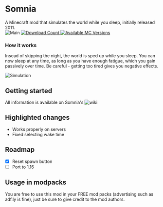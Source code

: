 # Somnia
A Minecraft mod that simulates the world while you sleep, initially released 2011.  
![Main](https://github.com/Su5eD/Somnia/workflows/Main/badge.svg)
<a href="https://www.curseforge.com/minecraft/mc-mods/somnia">
    <img src="http://cf.way2muchnoise.eu/full_400796_downloads.svg" alt="Download Count">
</a>
<a href="https://www.curseforge.com/minecraft/mc-mods/somnia">
    <img src="http://cf.way2muchnoise.eu/versions/400796.svg" alt="Available MC Versions">
</a>
### How it works
Insead of skipping the night, the world is sped up while you sleep.
You can now sleep at any time, as long as you have enough fatigue, which you gain passively over time. 
Be careful - getting too tired gives you negative effects.

![Simulation](src/main/resources/assets/somnia/wiki/simulation.gif)

## Getting started
All information is available on Somnia's ![wiki](https://github.com/Su5eD/Somnia/wiki)

## Highlighted changes
- Works properly on servers
- Fixed selecting wake time

## Roadmap

- [X] Reset spawn button
- [ ] Port to 1.16

## Usage in modpacks
You are free to use this mod in your FREE mod packs (advertising such as adf.ly is fine), just be sure to give credit to the mod authors.
